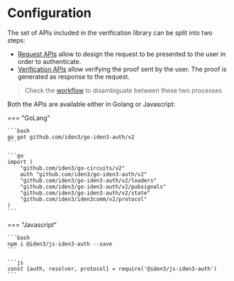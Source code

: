 # Configuration

The set of APIs included in the verification library can be split into two steps:

- [Request APIs](./request-api-guide.md) allow to design the request to be presented to the user in order to authenticate.
- [Verification APIs](./verification-api-guide.md) allow verifying the proof sent by the user. The proof is generated as response to the request. 

> Check the [workflow](./verifier-library-intro.md) to disambiguate between these two processes

Both the APIs are available either in Golang or Javascript:

=== "GoLang"

    ```bash
    go get github.com/iden3/go-iden3-auth/v2
    ```

    ```go
    import (
        "github.com/iden3/go-circuits/v2"
        auth "github.com/iden3/go-iden3-auth/v2"
        "github.com/iden3/go-iden3-auth/v2/loaders"
        "github.com/iden3/go-iden3-auth/v2/pubsignals"
        "github.com/iden3/go-iden3-auth/v2/state"
        "github.com/iden3/iden3comm/v2/protocol"
    )
    ```    

=== "Javascript"

    ```bash
    npm i @iden3/js-iden3-auth --save
    ```

    ```js
    const {auth, resolver, protocol} = require('@iden3/js-iden3-auth')
    ```
